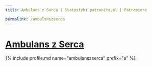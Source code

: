 ```yaml
---
title: Ambulans z Serca | Statystyki patronite.pl | Patromierz

permalink: /ambulanszserca
---
```


# [Ambulans z Serca](https://patronite.pl/ambulanszserca)

{% include profile.md name="ambulanszserca" prefix="a" %}
